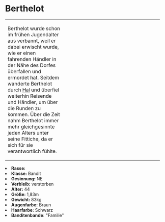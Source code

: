 # Berthelot

<primary-label ref="npc"/>

<secondary-label ref="faergria"/>

<secondary-label ref="hal"/>

<secondary-label ref="fortuna"/>

<table>
<tr><td>
<p>
Berthelot wurde schon im frühen Jugendalter aus <a href="Elpis.md"></a> verbannt, weil er
dabei erwischt wurde, wie er einen fahrenden Händler in der Nähe des Dorfes überfallen und ermordet hat. Seitdem
wanderte Berthelot durch <a href="Hal.md">Hal</a> und überfiel weiterhin Reisende und Händler, um über die Runden zu
kommen. Über die Zeit nahm Berthelot immer mehr gleichgesinnte jeden Alters unter seine Fittiche, da er sich für sie
verantwortlich fühlte.
</p>

</td><td width="300">
<!-- Edit here -->
<img src="berthelot.png" alt="" />
</td></tr>
</table>

<procedure title="Allgemeine Informationen">
<list columns="2">
<li><b>Rasse:</b> <a href="Folks.md" anchor="menschen"></a></li>
<li><b>Klasse:</b> Bandit</li>
<li><b>Gesinnung:</b> NE</li>
<li><b>Verbleib:</b> verstorben</li>
</list>
</procedure>

<procedure title="Aussehen">
<list columns="3">
<li><b>Alter:</b> 44</li>
<li><b>Größe:</b> 1,83m</li>
<li><b>Gewicht:</b> 83kg</li>
<li><b>Augenfarbe:</b> Braun</li>
<li><b>Haarfarbe:</b> Schwarz</li>
</list>
</procedure>

<procedure title="Beziehungen">
<list columns="2">
<li><b>Banditenbande:</b> "Familie"</li>
</list>
</procedure>

<!--
## Notizen

- **Ziele:** 
- **Geheimnisse:** 
-->